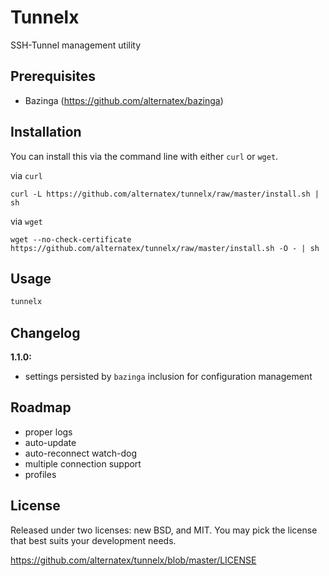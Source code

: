 Tunnelx
=============

SSH-Tunnel management utility

Prerequisites
-------------
* Bazinga (https://github.com/alternatex/bazinga)

Installation
-------------

You can install this via the command line with either `curl` or `wget`.

via `curl`

`curl -L https://github.com/alternatex/tunnelx/raw/master/install.sh | sh`

via `wget`

`wget --no-check-certificate https://github.com/alternatex/tunnelx/raw/master/install.sh -O - | sh`

Usage
-------------

```bash
tunnelx
```

Changelog
-------------
**1.1.0:**<br/>
* settings persisted by `bazinga` inclusion for configuration management

Roadmap
-------------
- proper logs
- auto-update
- auto-reconnect watch-dog
- multiple connection support 
- profiles 

License
-------------
Released under two licenses: new BSD, and MIT. You may pick the
license that best suits your development needs.

https://github.com/alternatex/tunnelx/blob/master/LICENSE
